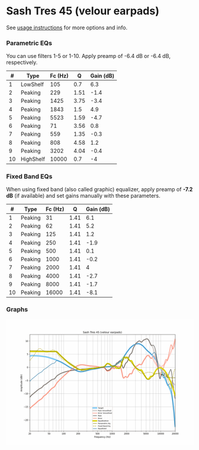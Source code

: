# Sash Tres 45 (velour earpads)
See [usage instructions](https://github.com/jaakkopasanen/AutoEq#usage) for more options and info.

### Parametric EQs
You can use filters 1-5 or 1-10. Apply preamp of -6.4 dB or -6.4 dB, respectively.

|   # | Type      |   Fc (Hz) |    Q |   Gain (dB) |
|-----|-----------|-----------|------|-------------|
|   1 | LowShelf  |       105 | 0.7  |         6.3 |
|   2 | Peaking   |       229 | 1.51 |        -1.4 |
|   3 | Peaking   |      1425 | 3.75 |        -3.4 |
|   4 | Peaking   |      1843 | 1.5  |         4.9 |
|   5 | Peaking   |      5523 | 1.59 |        -4.7 |
|   6 | Peaking   |        71 | 3.56 |         0.8 |
|   7 | Peaking   |       559 | 1.35 |        -0.3 |
|   8 | Peaking   |       808 | 4.58 |         1.2 |
|   9 | Peaking   |      3202 | 4.04 |        -0.4 |
|  10 | HighShelf |     10000 | 0.7  |        -4   |

### Fixed Band EQs
When using fixed band (also called graphic) equalizer, apply preamp of **-7.2 dB** (if available) and set gains manually with these parameters.

|   # | Type    |   Fc (Hz) |    Q |   Gain (dB) |
|-----|---------|-----------|------|-------------|
|   1 | Peaking |        31 | 1.41 |         6.1 |
|   2 | Peaking |        62 | 1.41 |         5.2 |
|   3 | Peaking |       125 | 1.41 |         1.2 |
|   4 | Peaking |       250 | 1.41 |        -1.9 |
|   5 | Peaking |       500 | 1.41 |         0.1 |
|   6 | Peaking |      1000 | 1.41 |        -0.2 |
|   7 | Peaking |      2000 | 1.41 |         4   |
|   8 | Peaking |      4000 | 1.41 |        -2.7 |
|   9 | Peaking |      8000 | 1.41 |        -1.7 |
|  10 | Peaking |     16000 | 1.41 |        -8.1 |

### Graphs
![](./Sash%20Tres%2045%20(velour%20earpads).png)
